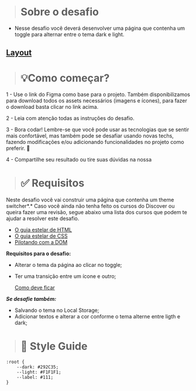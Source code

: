 ># Sobre o desafio
- Nesse desafio você deverá desenvolver uma página que contenha um toggle para alternar entre o tema dark e light. 

## [Layout](https://efficient-sloth-d85.notion.site/image/https%3A%2F%2Fs3-us-west-2.amazonaws.com%2Fsecure.notion-static.com%2F25061011-9386-4f38-a4c4-fac6f6b7c3b1%2FUntitled.png?id=cc473253-8855-432e-8c7a-3ec5997be783&table=block&spaceId=08f749ff-d06d-49a8-a488-9846e081b224&width=2000&userId=&cache=v2)

># 💡**Como começar?**

1 - Use o link do Figma como base para o projeto. Também disponibilizamos para download todos os assets necessários (imagens e ícones), para fazer o download basta clicar no link acima.  

2 - Leia com atenção todas as instruções do desafio.

3 - Bora codar! Lembre-se que você pode usar as tecnologias que se sentir mais confortável, mas também pode se desafiar usando novas techs, fazendo modificações e/ou adicionando funcionalidades no projeto como preferir. 🚀

4 - Compartilhe seu resultado ou tire suas dúvidas na nossa

># ✅ Requisitos

Neste desafio você vai construir uma página que contenha um theme switcher*.* Caso você ainda não tenha feito os cursos do Discover ou queira fazer uma revisão, segue abaixo uma lista dos cursos que podem te ajudar a resolver este desafio.

- [O guia estelar de HTML](https://app.rocketseat.com.br/node/o-guia-estelar-de-html)
- [O guia estelar de CSS](https://app.rocketseat.com.br/node/o-guia-estelar-de-css)
- [Pilotando com a DOM](https://app.rocketseat.com.br/node/pilotando-com-a-dom)

**Requisitos para o desafio:**

- Alterar o tema da página ao clicar no toggle;
- Ter uma transição entre um ícone e outro;

  [Como deve ficar](https://file.notion.so/f/s/05e26857-0024-4c00-8c79-1f802ac2503a/preview.gif?id=89098498-cdd2-4b60-a6b7-3269d7fa947d&table=block&spaceId=08f749ff-d06d-49a8-a488-9846e081b224&expirationTimestamp=1689372000000&signature=v-6zPln7HhyhIXie7miUh7iy6jj74gi0k85KOqGIXkg)

***Se desafie também:***

- Salvando o tema no Local Storage;
- Adicionar textos e alterar a cor conforme o tema alterne entre ligth e dark;

># 🎨 Style Guide
```
:root {
	--dark: #292C35;
	--light: #F1F1F1;
	--label: #111;
}
```